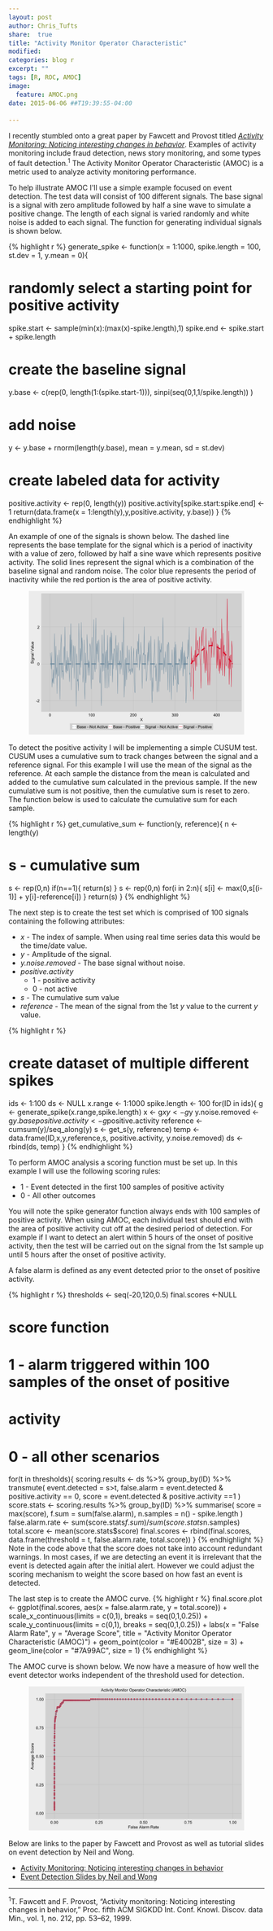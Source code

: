 ```yaml
---
layout: post
author: Chris_Tufts
share:  true
title: "Activity Monitor Operator Characteristic"
modified:
categories: blog r
excerpt: ""
tags: [R, ROC, AMOC]
image:
  feature: AMOC.png
date: 2015-06-06 ##T19:39:55-04:00

---
```


I recently stumbled onto a great paper by Fawcett and Provost titled <i>[Activity Monitoring: Noticing interesting changes in behavior](http://citeseerx.ist.psu.edu/viewdoc/download?doi=10.1.1.33.3654&rep=rep1&type=pdf)</i>.  Examples of activity monitoring include fraud detection, news story monitoring, and some types of fault detection.<sup>1</sup>  The Activity Monitor Operator Characteristic (AMOC) is a metric used to analyze activity monitoring performance.  

To help illustrate AMOC I'll use a simple example focused on event detection. The test data will consist of 100 different signals.  The base signal is a signal with zero amplitude followed by half a sine wave to simulate a positive change.  The length of each signal is varied randomly and white noise is added to each signal.  The function for generating individual signals is shown below.

{% highlight r %}
generate_spike <- function(x = 1:1000, spike.length = 100, 
                           st.dev = 1, 
                           y.mean = 0){
  # randomly select a starting point for positive activity
  spike.start  <- sample(min(x):(max(x)-spike.length),1)
  spike.end    <- spike.start + spike.length
  # create the baseline signal
  y.base <- c(rep(0, length(1:(spike.start-1))),
              sinpi(seq(0,1,1/spike.length))
              )
  # add noise
  y <- y.base + 
    rnorm(length(y.base), mean = y.mean, sd = st.dev)
  
  # create labeled data for activity
  positive.activity <- rep(0, length(y))
  positive.activity[spike.start:spike.end] <- 1
  return(data.frame(x = 1:length(y),y,positive.activity,
                    y.base))
}
{% endhighlight %}


An example of one of the signals is shown below.  The dashed line represents the base template for the signal which is a period of inactivity with a value of zero, followed by half a sine wave which represents positive activity.  The solid lines represent the signal which is a combination of the baseline signal and random noise.  The color blue represents the period of inactivity while the red portion is the area of positive activity.    
<!--An example spike with positive activity shown-->
<figure>
  <img src="/images/eventPlot.png" alt="image">
</figure>

To detect the positive activity I will be implementing a simple CUSUM test.  CUSUM uses a cumulative sum to track changes between the signal and a reference signal.  For this example I will use the mean of the signal as the reference.  At each sample the distance from the mean is calculated and added to the cumulative sum calculated in the previous sample.  If the new cumulative sum is not positive, then the cumulative sum is reset to zero.  The function below is used to calculate the cumulative sum for each sample.

<!-- Explanation of AMOC, general overview -->  
{% highlight r %}
get_cumulative_sum <- function(y, reference){
  n <- length(y)
  # s - cumulative sum 
  s <- rep(0,n)
  if(n==1){
    return(s)
  }
  s <- rep(0,n)
  for(i in 2:n){
    s[i] <- max(0,s[(i-1)] + y[i]-reference[i]) 
  }
  return(s)
}
{% endhighlight %}

The next step is to create the test set which is comprised of 100 signals containing the following attributes:

* <i>x</i> - The index of sample.  When using real time series data this would be the time/date value. 
* <i>y</i> - Amplitude of the signal.
* <i>y.noise.removed</i> - The base signal without noise.
* <i>positive.activity</i>
	* 1 - positive activity
	* 0 - not active
* <i>s</i> - The cumulative sum value
* <i>reference</i> - The mean of the signal from the 1st <i>y</i> value to the current <i>y</i> value.

{% highlight r %}
# create dataset of multiple different spikes
ids <- 1:100
ds  <- NULL
x.range   <- 1:1000
spike.length <- 100
for(ID in ids){
  g <- generate_spike(x.range,spike.length)
  x <- g$x
  y <- g$y
  y.noise.removed <- g$y.base
  positive.activity <- g$positive.activity
  reference <- cumsum(y)/seq_along(y)
  s <- get_s(y, reference)
  temp <- data.frame(ID,x,y,reference,s,
                     positive.activity, 
                     y.noise.removed)
  ds <- rbind(ds, temp)
}
{% endhighlight %}

To perform AMOC analysis a scoring function must be set up.  In this example I will use the following scoring rules:

* 1 - Event detected in the first 100 samples of positive activity 
* 0 - All other outcomes

You will note the spike generator function always ends with 100 samples of positive activity.  When using AMOC, each individual test should end with the area of positive activity cut off at the desired period of detection.  For example if I want to detect an alert within 5 hours of the onset of positive activity, then the test will be carried out on the signal from the 1st sample up until 5 hours after the onset of positive activity.  

A false alarm is defined as any event detected prior to the onset of positive activity. 

<!-- Explanation of AMOC, general overview -->  
{% highlight r %}
thresholds <- seq(-20,120,0.5)
final.scores <-NULL
# score function 
# 1 - alarm triggered within 100 samples of the onset of positive
#   activity
# 0 - all other scenarios
for(t in thresholds){
  scoring.results <- ds %>% group_by(ID) %>%
    transmute(
       event.detected = s>t,
       false.alarm = event.detected & positive.activity == 0,
       score       = event.detected & positive.activity ==1
      )
  score.stats <- scoring.results %>% group_by(ID) %>%
    summarise(
      score = max(score),
      f.sum = sum(false.alarm),
      n.samples = n() - spike.length
    )
  false.alarm.rate <- sum(score.stats$f.sum)/sum(score.stats$n.samples)
  total.score      <- mean(score.stats$score)
  final.scores <- rbind(final.scores,
                        data.frame(threshold = t,
                                   false.alarm.rate,
                                   total.score))
}
{% endhighlight %}
Note in the code above that the score does not take into account redundant warnings.  In most cases, if we are detecting an event it is irrelevant that the event is detected again after the initial alert. However we could adjust the scoring mechanism to weight the score based on how fast an event is detected.  

The last step is to create the AMOC curve.
{% highlight r %}
final.score.plot <- ggplot(final.scores, aes(x = false.alarm.rate, y = total.score)) +
  scale_x_continuous(limits = c(0,1), breaks = seq(0,1,0.25)) +
  scale_y_continuous(limits = c(0,1), breaks = seq(0,1,0.25)) + 
  labs(x = "False Alarm Rate", y = "Average Score",
       title = "Activity Monitor Operator Characteristic (AMOC)") +
  geom_point(color = "#E4002B", size = 3) + 
  geom_line(color = "#7A99AC", size = 1) 
{% endhighlight %}

The AMOC curve is shown below. We now have a measure of how well the event detector works independent of the threshold used for detection.

<!--An example spike with positive activity shown-->
<figure>
  <img src="/images/AMOC_big.png" alt="image">
</figure>

Below are links to the paper by Fawcett and Provost as well as tutorial slides on event detection by Neil and Wong. 

* [Activity Monitoring: Noticing interesting changes in behavior](http://citeseerx.ist.psu.edu/viewdoc/download?doi=10.1.1.33.3654&rep=rep1&type=pdf)
* [Event Detection Slides by Neil and Wong](http://www.cs.cmu.edu/~neill/papers/eventdetection.pdf) 

<hr>
<sup>1</sup>T. Fawcett and F. Provost, “Activity monitoring: Noticing interesting changes in behavior,” Proc. fifth ACM SIGKDD Int. Conf. Knowl. Discov. data Min., vol. 1, no. 212, pp. 53–62, 1999. 

[jekyll-gh]: https://github.com/jekyll/jekyll
[jekyll]:    http://jekyllrb.com
